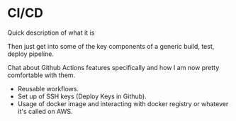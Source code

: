 # CI/CD

Quick description of what it is

Then just get into some of the key components of a generic build, test, deploy pipeline.

Chat about Github Actions features specifically and how I am now pretty comfortable with them.

- Reusable workflows.
- Set up of SSH keys (Deploy Keys in Github).
- Usage of docker image and interacting with docker registry or whatever it's called on AWS.

